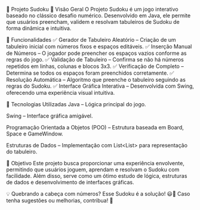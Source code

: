 🎲 Projeto Sudoku
📌 Visão Geral
O Projeto Sudoku é um jogo interativo baseado no clássico desafio numérico. Desenvolvido em Java, ele permite que usuários preencham, validem e resolvam tabuleiros de Sudoku de forma dinâmica e intuitiva.

🚀 Funcionalidades
✅ Gerador de Tabuleiro Aleatório – Criação de um tabuleiro inicial com números fixos e espaços editáveis. ✅ Inserção Manual de Números – O jogador pode preencher os espaços vazios conforme as regras do jogo. ✅ Validação de Tabuleiro – Confirma se não há números repetidos em linhas, colunas e blocos 3x3. ✅ Verificação de Completo – Determina se todos os espaços foram preenchidos corretamente. ✅ Resolução Automática – Algoritmo que preenche o tabuleiro seguindo as regras do Sudoku. ✅ Interface Gráfica Interativa – Desenvolvida com Swing, oferecendo uma experiência visual intuitiva.

🔧 Tecnologias Utilizadas
Java – Lógica principal do jogo.

Swing – Interface gráfica amigável.

Programação Orientada a Objetos (POO) – Estrutura baseada em Board, Space e GameWindow.

Estruturas de Dados – Implementação com List<List<Space>> para representação do tabuleiro.

🎯 Objetivo
Este projeto busca proporcionar uma experiência envolvente, permitindo que usuários joguem, aprendam e resolvam o Sudoku com facilidade. Além disso, serve como um ótimo estudo de lógica, estruturas de dados e desenvolvimento de interfaces gráficas.

💡 Quebrando a cabeça com números? Esse Sudoku é a solução! 😃🚀 Caso tenha sugestões ou melhorias, contribua! 🎨
